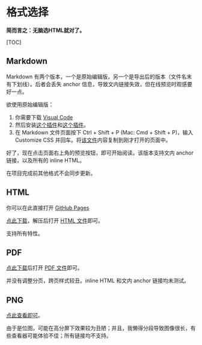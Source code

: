 # 格式选择

**简而言之：无脑选HTML就对了。**

[TOC]

## Markdown

Markdown 有两个版本，一个是原始编辑版，另一个是导出后的版本（文件名末有下划线）。后者会丢失 anchor 信息，导致文内链接失效，但在线预览时观感要好一点。

欲使用原始编辑版：

1. 你需要下载 [Visual Code](https://code.visualstudio.com/)
2. 然后安装[这个插件](https://marketplace.visualstudio.com/items?itemName=yzhang.markdown-all-in-one)和[这个插件](https://marketplace.visualstudio.com/items?itemName=shd101wyy.markdown-preview-enhanced)。
3. 在 Markdown 文件页面按下 Ctrl + Shift + P (Mac: Cmd + Shift + P)，输入 Customize CSS 并回车。将[该文件](style.less)内容复制到刚才打开的页面中。

好了，现在点击页面右上角的预览按钮，即可开始阅读。该版本支持文内 anchor 链接，以及所有的 inline HTML。

在项目完成前其他格式不会同步更新。

## HTML

你可以在此直接打开 [GitHub Pages](https://colerar.github.io/Chinese-Translation-Good-sleep-good-learning-good-life/)

[点此下载](https://github.com/Colerar/Chinese-Translation-Good-sleep-good-learning-good-life/archive/refs/heads/master.zip)，解压后打开 [HTML 文件](翻译-睡眠好，学习好，生活好.html)即可。

支持所有特性。

## PDF

[点此下载](https://github.com/Colerar/Chinese-Translation-Good-sleep-good-learning-good-life/raw/master/%E7%BF%BB%E8%AF%91-%E7%9D%A1%E7%9C%A0%E5%A5%BD%EF%BC%8C%E5%AD%A6%E4%B9%A0%E5%A5%BD%EF%BC%8C%E7%94%9F%E6%B4%BB%E5%A5%BD.pdf)后打开 [PDF 文件](翻译-睡眠好，学习好，生活好.pdf)即可。

并没有调整分页，跨页样式较丑。inline HTML 和文内 anchor 链接均未测试。

## PNG

[点此查看即可](翻译-睡眠好，学习好，生活好.png)。

由于是位图，可能在高分屏下效果较为丑陋；并且，我懒得分段导致图像很长，有些查看器可能体验不佳；所有链接均不支持。
